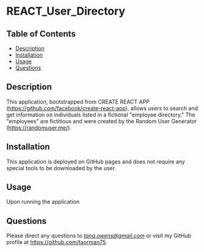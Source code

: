 # REACT_User_Directory

## Table of Contents
* [Description](#description)
* [Installation](#installation)
* [Usage](#usage)
* [Questions](#questions)

## Description

This application, bootstrapped from CREATE REACT APP (https://github.com/facebook/create-react-app), allows users to search and get information on individuals listed in a fictional "employee directory." The "employees" are fictitious and were created by the Random User Generator (https://randomuser.me/).

## Installation

This application is deployed on GitHub pages and does not require any special tools to be downloaded by the user.


## Usage

Upon running the application 




## Questions

Please direct any questions to *tana.owens@gmail.com* or visit my GitHub profile at https://github.com/taorman75.
